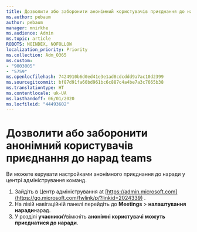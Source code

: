 ```yaml
---
title: Дозволити або заборонити анонімний користувачів приєднання до нарад teams
ms.author: pebaum
author: pebaum
manager: mnirkhe
ms.audience: Admin
ms.topic: article
ROBOTS: NOINDEX, NOFOLLOW
localization_priority: Priority
ms.collection: Adm_O365
ms.custom:
- "9003005"
- "5759"
ms.openlocfilehash: 7424910b6d0ed41e3e1ad8cdcddd9a7ac10d2399
ms.sourcegitcommit: bf87d91fa60bd961bc6c887c4a4be7a3c7665b38
ms.translationtype: HT
ms.contentlocale: uk-UA
ms.lasthandoff: 06/01/2020
ms.locfileid: "44493602"
---
```

# <a name="allow-or-prevent-anonymous-users-from-joining-teams-meetings"></a>Дозволити або заборонити анонімний користувачів приєднання до нарад teams

Ви можете керувати настройками анонімного приєднання до наради у центрі адміністрування команд.

1.  Зайдіть в Центр адміністрування at [https://admin.microsoft.com](https://go.microsoft.com/fwlink/p/?linkid=2024339) .
2.  На лівій навігаційній панелі перейдіть до **Meetings**   >   **налаштування наради**нарад.
3.  У розділі **учасники**Увімкніть **анонімні користувачі можуть приєднатися до наради**.